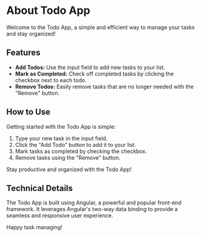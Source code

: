 <h1>About Todo App</h1>
<p>
  Welcome to the Todo App, a simple and efficient way to manage your tasks and
  stay organized!
</p>

<h2>Features</h2>
<ul>
  <li>
    <strong>Add Todos:</strong> Use the input field to add new tasks to your
    list.
  </li>
  <li>
    <strong>Mark as Completed:</strong> Check off completed tasks by clicking
    the checkbox next to each todo.
  </li>
  <li>
    <strong>Remove Todos:</strong> Easily remove tasks that are no longer needed
    with the "Remove" button.
  </li>
</ul>

<h2>How to Use</h2>
<p>Getting started with the Todo App is simple:</p>
<ol>
  <li>Type your new task in the input field.</li>
  <li>Click the "Add Todo" button to add it to your list.</li>
  <li>Mark tasks as completed by checking the checkbox.</li>
  <li>Remove tasks using the "Remove" button.</li>
</ol>

<p>Stay productive and organized with the Todo App!</p>

<h2>Technical Details</h2>
<p>
  The Todo App is built using Angular, a powerful and popular front-end
  framework. It leverages Angular's two-way data binding to provide a seamless
  and responsive user experience.
</p>

<p>Happy task managing!</p>